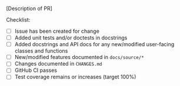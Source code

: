[Description of PR]

Checklist:

* [ ] Issue has been created for change
* [ ] Added unit tests and/or doctests in docstrings
* [ ] Added docstrings and API docs for any new/modified user-facing classes and functions
* [ ] New/modified features documented in `docs/source/*`
* [ ] Changes documented in `CHANGES.md`
* [ ] GitHub CI passes
* [ ] Test coverage remains or increases (target 100%)